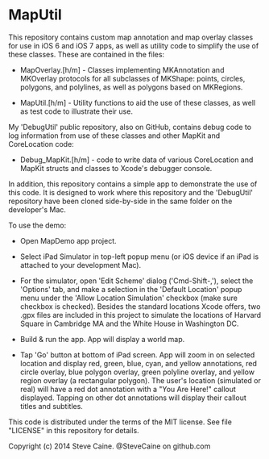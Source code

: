 MapUtil
=======

This repository contains custom map annotation and map overlay classes for use in iOS 6 and iOS 7 apps, as well as utility code to simplify the use of these classes. These are contained in the files:

* MapOverlay.[h/m] - Classes implementing MKAnnotation and MKOverlay protocols for all subclasses of MKShape: points, circles, polygons, and polylines, as well as polygons based on MKRegions.

* MapUtil.[h/m] - Utility functions to aid the use of these classes, as well as test code to illustrate their use.

My 'DebugUtil' public repository, also on GitHub, contains debug code to log information from use of these classes and other MapKit and CoreLocation code: 

* Debug_MapKit.[h/m] - code to write data of various CoreLocation and MapKit structs and classes to Xcode's debugger console.

In addition, this repository contains a simple app to demonstrate the use of this code. It is designed to work where this repository and the 'DebugUtil' repository have been cloned side-by-side in the same folder on the developer's Mac. 

To use the demo:

- Open MapDemo app project.

- Select iPad Simulator in top-left popup menu (or iOS device if an iPad is attached to your development Mac).

- For the simulator, open 'Edit Scheme' dialog ('Cmd-Shift-,'), select the 'Options' tab, and make a selection in the 'Default Location' popup menu under the 'Allow Location Simulation' checkbox (make sure checkbox is checked). Besides the standard locations Xcode offers, two .gpx files are included in this project to simulate the locations of Harvard Square in Cambridge MA and the White House in Washington DC.

- Build & run the app. App will display a world map.

- Tap 'Go' button at bottom of iPad screen. App will zoom in on selected location and display red, green, blue, cyan, and yellow annotations, red circle overlay, blue polygon overlay, green polyline overlay, and yellow region overlay (a rectangular polygon). The user's location (simulated or real) will have a red dot annotation with a "You Are Here!" callout displayed. Tapping on other dot annotations will display their callout titles and subtitles.

This code is distributed under the terms of the MIT license. See file "LICENSE" in this repository for details.

Copyright (c) 2014 Steve Caine.
@SteveCaine on github.com
